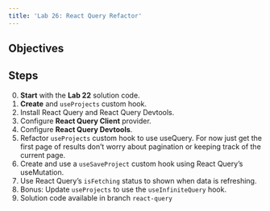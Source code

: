 ```yaml
---
title: 'Lab 26: React Query Refactor'
---
```


## Objectives

## Steps

0. **Start** with the **Lab 22** solution code.
1. **Create** and `useProjects` custom hook.
2. Install React Query and React Query Devtools.
3. Configure **React Query Client** provider.
4. Configure **React Query Devtools**.
5. Refactor `useProjects` custom hook to use useQuery. For now just get the first page of results don’t worry about pagination or keeping track of the current page.
6. Create and use a `useSaveProject` custom hook using React Query’s useMutation.
7. Use React Query’s `isFetching` status to shown when data is refreshing.
8. Bonus: Update `useProjects` to use the `useInfiniteQuery` hook.
9. Solution code available in branch `react-query`
